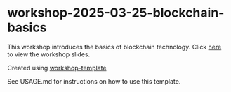 # workshop-2025-03-25-blockchain-basics
This workshop introduces the basics of blockchain technology. Click [here](https://ciwg.github.io/2025-03-25-blockchain-basics/slides/slides.html) to view the workshop slides.


Created using [workshop-template](https://github.com/ciwg/workshop-template)

See USAGE.md for instructions on how to use this template.

